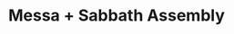 ﻿---
layout: post
category: concert
title: Messa + Sabbath Assembly
artists: 
- Messa
- Sabbath Assembly
place: 
- Glazart
country: France
city: Paris
---

